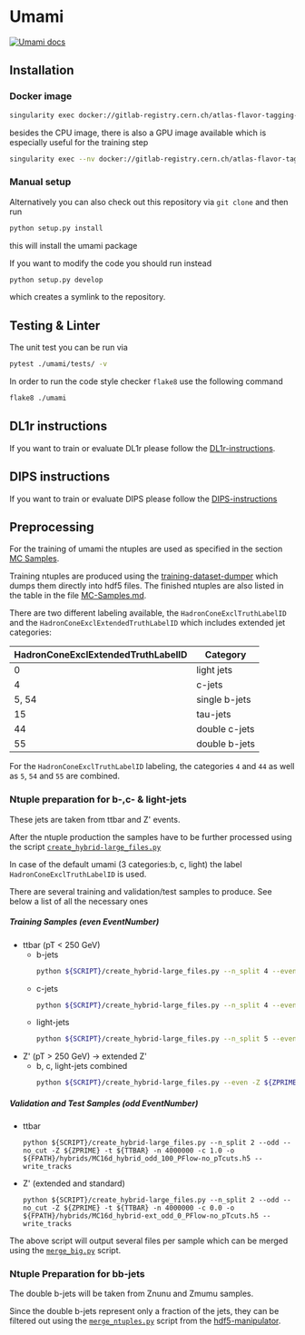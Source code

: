 # Umami

[![Umami docs](https://img.shields.io/badge/info-documentation-informational)](https://umami-docs.web.cern.ch/umami-docs/)

## Installation

### Docker image

```bash
singularity exec docker://gitlab-registry.cern.ch/atlas-flavor-tagging-tools/algorithms/umami:latest bash
```

besides the CPU image, there is also a GPU image available which is especially useful for the training step

```bash
singularity exec --nv docker://gitlab-registry.cern.ch/atlas-flavor-tagging-tools/algorithms/umami:latest-gpu bash
```

### Manual setup

Alternatively you can also check out this repository via `git clone` and then run

```bash
python setup.py install
```

this will install the umami package

If you want to modify the code you should run instead

```bash
python setup.py develop
```

which creates a symlink to the repository.

## Testing & Linter

The unit test you can be run via

```bash
pytest ./umami/tests/ -v
```

In order to run the code style checker `flake8` use the following command

```bash
flake8 ./umami
```

## DL1r instructions

If you want to train or evaluate DL1r please follow the [DL1r-instructions](docs/DL1r-instructions.md).

## DIPS instructions

If you want to train or evaluate DIPS please follow the [DIPS-instructions](https://gitlab.cern.ch/atlas-flavor-tagging-tools/algorithms/umami/-/blob/master/docs/Dips-instructions.md)

## Preprocessing

For the training of umami the ntuples are used as specified in the section [MC Samples](#mc-samples).

Training ntuples are produced using the [training-dataset-dumper](https://gitlab.cern.ch/atlas-flavor-tagging-tools/training-dataset-dumper) which dumps them directly into hdf5 files. The finished ntuples are also listed in the table in the file [MC-Samples.md](docs/MC-Samples.md).

There are two different labeling available, the `HadronConeExclTruthLabelID` and the `HadronConeExclExtendedTruthLabelID` which includes extended jet categories:

| HadronConeExclExtendedTruthLabelID | Category    |
| ------------- | ---------------- |
| 0            | light jets   |
| 4            | c-jets   |
| 5, 54            | single b-jets   |
| 15            | tau-jets   |
| 44            | double c-jets   |
| 55            | double b-jets   |

For the `HadronConeExclTruthLabelID` labeling, the categories `4` and `44` as well as `5`, `54` and `55` are combined.

### Ntuple preparation for b-,c- & light-jets

These jets are taken from ttbar and Z' events.

After the ntuple production the samples have to be further processed using the script [`create_hybrid-large_files.py`](https://gitlab.cern.ch/atlas-flavor-tagging-tools/training-dataset-dumper/blob/master/create_hybrid-large_files.py)

In case of the default umami (3 categories:b, c, light) the label `HadronConeExclTruthLabelID` is used.

There are several training and validation/test samples to produce. See below a list of all the necessary ones

##### Training Samples (even EventNumber)

* ttbar (pT < 250 GeV)
    * b-jets
        ```bash
        python ${SCRIPT}/create_hybrid-large_files.py --n_split 4 --even --bjets -Z ${ZPRIME} -t ${TTBAR} -n 10000000 -c 1.0 -o ${FPATH}/hybrids/MC16d_hybrid-bjets_even_1_PFlow-merged.h5 --write_tracks 
        ```
    * c-jets
        ```bash
        python ${SCRIPT}/create_hybrid-large_files.py --n_split 4 --even --cjets -Z ${ZPRIME} -t ${TTBAR} -n 12745953 -c 1.0 -o ${FPATH}/hybrids/MC16d_hybrid-cjets_even_1_PFlow-merged.h5 --write_tracks
        ```
    * light-jets
        ```bash
        python ${SCRIPT}/create_hybrid-large_files.py --n_split 5 --even --ujets -Z ${ZPRIME} -t ${TTBAR} -n 20000000 -c 1.0 -o ${FPATH}/hybrids/MC16d_hybrid-ujets_even_1_PFlow-merged.h5 --write_tracks
        ```
* Z' (pT > 250 GeV) -> extended Z'
    * b, c, light-jets combined 
        ```bash
        python ${SCRIPT}/create_hybrid-large_files.py --even -Z ${ZPRIME} -t ${TTBAR} -n 9593092 -c 0.0 -o ${FPATH}/hybrids/MC16d_hybrid-ext_even_0_PFlow-merged.h5 --write_tracks
        ```


##### Validation and Test Samples (odd EventNumber)

* ttbar
    ```
    python ${SCRIPT}/create_hybrid-large_files.py --n_split 2 --odd --no_cut -Z ${ZPRIME} -t ${TTBAR} -n 4000000 -c 1.0 -o ${FPATH}/hybrids/MC16d_hybrid_odd_100_PFlow-no_pTcuts.h5 --write_tracks
    ```
* Z' (extended and standard)
    ```
    python ${SCRIPT}/create_hybrid-large_files.py --n_split 2 --odd --no_cut -Z ${ZPRIME} -t ${TTBAR} -n 4000000 -c 0.0 -o ${FPATH}/hybrids/MC16d_hybrid-ext_odd_0_PFlow-no_pTcuts.h5 --write_tracks
    ```

The above script will output several files per sample which can be merged using the [`merge_big.py`](https://gitlab.cern.ch/mguth/hdf5_manipulator/blob/master/merge_big.py) script.

### Ntuple Preparation for bb-jets

The double b-jets will be taken from Znunu and Zmumu samples.

Since the double b-jets represent only a fraction of the jets, they can be filtered out using the [`merge_ntuples.py`](https://gitlab.cern.ch/mguth/hdf5_manipulator/blob/master/merge_ntuples.py) script from the [hdf5-manipulator](https://gitlab.cern.ch/mguth/hdf5_manipulator).
